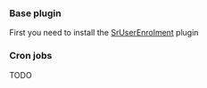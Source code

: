 ### Base plugin

First you need to install the [SrUserEnrolment](https://github.com/fluxapps/SrUserEnrolment) plugin

### Cron jobs

TODO
